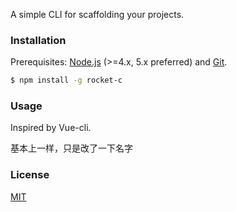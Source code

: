 
A simple CLI for scaffolding your projects.

### Installation

Prerequisites: [Node.js](https://nodejs.org/en/) (>=4.x, 5.x preferred) and [Git](https://git-scm.com/).

``` bash
$ npm install -g rocket-c
```

### Usage

Inspired by Vue-cli.

基本上一样，只是改了一下名字

### License

[MIT](http://opensource.org/licenses/MIT)
